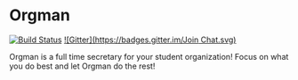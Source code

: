 Orgman
======
[![Build Status](https://travis-ci.com/valleyjo/orgman.svg?token=zoo1zAg3ypiJekfNaK7V&branch=master)](https://travis-ci.com/valleyjo/orgman)
[![Gitter](https://badges.gitter.im/Join Chat.svg)](https://gitter.im/cs-1530-g8/orgman?utm_source=badge&utm_medium=badge&utm_campaign=pr-badge&utm_content=badge)

Orgman is a full time secretary for your student organization! Focus on what you do best and let Orgman do the rest!

